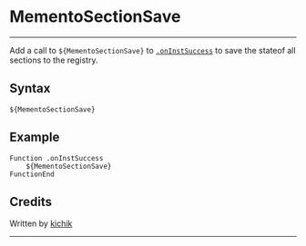 # MementoSectionSave

---

Add a call to `${MementoSectionSave}` to [`.onInstSuccess`][1] to save the stateof all sections to the registry.

## Syntax

    ${MementoSectionSave}

## Example

	Function .onInstSuccess
		${MementoSectionSave}
	FunctionEnd

## Credits

Written by [kichik][2]

---

[1]: ../../Callbacks/onInstSuccess.md
[2]: http://nsis.sourceforge.net/User:Kichik
